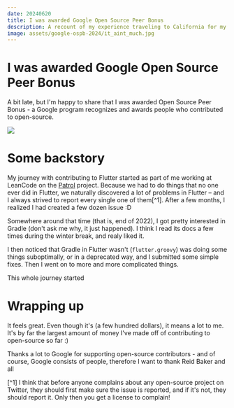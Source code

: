```yaml
---
date: 20240620
title: I was awarded Google Open Source Peer Bonus
description: A recount of my experience traveling to California for my first Google I/O ever.
image: assets/google-ospb-2024/it_aint_much.jpg
---
```


# I was awarded Google Open Source Peer Bonus

A bit late, but I'm happy to share that I was awarded Open Source Peer Bonus - a
Google program recognizes and awards people who contributed to open-source.

![](assets/google-ospb-2024/email.avif)

# Some backstory

My journey with contributing to Flutter started as part of me working at
LeanCode on the [Patrol](https://github.com/leancodepl/patrol) project. Because
we had to do things that no one ever did in Flutter, we naturally discovered a
lot of problems in Flutter – and I always strived to report every single one of
them[^1]. After a few months, I realized I had created a few dozen issue :D

Somewhere around that time (that is, end of 2022), I got pretty interested in
Gradle (don't ask me why, it just happened). I think I read its docs a few times
during the winter break, and realy liked it.

I then noticed that Gradle in Flutter wasn't (`flutter.groovy`) was doing some
things suboptimally, or in a deprecated way, and I submitted some simple fixes.
Then I went on to more and more complicated things.

This whole journey started

# Wrapping up

It feels great. Even though it's (a few hundred dollars), it means a lot to me.
It's by far the largest amount of money I've made off of contributing to
open-source so far :)

Thanks a lot to Google for supporting open-source contributors - and of course,
Google consists of people, therefore I want to thank Reid Baker and all 

[^1] I think that before anyone complains about any open-source project on
Twitter, they should first make sure the issue is reported, and if it's not,
they should report it. Only then you get a license to complain!
